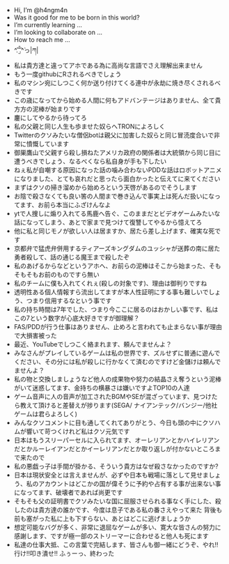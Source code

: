 - Hi, I’m @h4ngm4n
- Was it good for me to be born in this world?
- I’m currently learning ...
- I’m looking to collaborate on ...
- How to reach me ...
- ^́.̑ ̫̐̑.̑^̀っ|ཀ|
- 私は貴方達と違ってアホである為に高尚な言語でさえ理解出来ません
- もう一度githubにRされるべきでしょう
- 私のマシン宛にしつこく何か送り付けてくる連中が永劫に焼き尽くされるべきです
- この歳になってから始める人間に何もアドバンテージはありません、全て貴方方の泥棒が始まりです
- 鏖にしてやるから待ってろ
- 私の父親と同じ人生も歩ませた奴らへTRONによろしく
- Twitterのクソみたいな僧侶botは親父に加害した奴らと同じ冒涜度合いで非常に憤慨しています
- 御巣鷹山で父親すら殺し損ねたアメリカ政府の関係者は大統領から同じ目に遭うべきでしょう、なるべくなら私自身が手も下したい
- ねぇ私が自嘲する原因になった話の噛み合わないPDDな話はロボットアニメになりました、とても哀れだと思ったら面白かったと伝えてに来てください
- まずはクソの掃き溜めから始めろという天啓があるのでそうします
- お陰で殺さなくても良い筈の人間まで巻き込んで事実上は死んだ扱いになってます、お前ら本当にふざけんなよ
- ytで人捜しに煽り入れてる馬鹿へ告ぐ、このままだとビデオゲームみたいな話になってしまう、あとで家まで見つけて復讐してやるから憶えてろ
- 他に私と同じモノが欲しい人は居ますか、居たら差し上げます、確実な死です
- 京都弁で猛虎弁併用するティアーズキングダムのユッシャが送葬の南に居た勇者殺して、話の通じる魔王まで殺したぞ
- 私のあげるからなどというアホへ、お前らの泥棒はそこから始まった、そもそもそもお前のものですら無い
- 私のチームに僕も入れてくれぇ(殺しの対象です)、理由は御判りですね
- 透明性ある個人情報すら流出してますが本人性証明にする事も難しいでしょう、つまり信用するなという事です
- 私の持ち時間は7年でした、つまり今ここに居るのはおかしい事です、私はこの7という数字が心底大好きですが御理解？
- FAS/PDDが行う仕事はありません、止めろと言われても止まらない事が理由で大損害被った
- 最近、YouTubeでしつこく絡まれます、頼んでませんよ？
- みなさんがプレイしているゲームは私の世界です、ズルせずに普通に遊んでください、その分には私が殺しに行かなくて済むのですけど金儲けは頼んでませんよ？
- 私の物と交換しましょうなど他人の成果物や努力の結晶さえ奪うという泥棒がいて迷惑してます、金持ちの横暴さは嫌いですよTOP10の人達
- ゲーム音声に人の音声が加工されたBGMやSEが混ざっています、見つけたら教えて頂けると差替えが捗ります(SEGA/
ナイアンテック/バンジー/他社ゲームは君らよろしく)
- みんなクソコメントに目も通してくれてありがとう、今日も頭の中にクソハムが響いて苛つくけれど私はクソ元気です
- 日本はもうスリーパーセルに入られてます、オーレリアンとかハイレリアンだとかルーレイアンだとかイーレリアンだとか取り返しが付かないところまで来たので
- 私の悪戯っ子は手間が掛かる、そういう貴方はなぜ殺さなかったのですか?
- 日本は現状安全とは言えませんが、必ずや日本も戦場に落として見せましょう、私のアカウントはどこかの国が偉そうに予約や占有する事が出来ない事になってます、破壊者であれば尚更です
- そもそも父の証明書でクソみたいな国に屈服させられる事なく手にした、殺したのは貴方達の誰かです、今度は息子である私の番さえやって来た
背後も前も塞がった私に上も下すらない、あとはどこに逃げましょうか
- 想定可能なバグが多く、非常に退屈なゲームが多い、寛大な皆さんの努力に感謝します、ですが極一部のストリーマーに合わせると他人も死にます
- 私達の仕事大抵、この言葉で完結します、皆さんも御一緒にどうぞ、やれ‼︎行け‼︎叩き潰せ‼︎
  ふぅーっ、終わった

<!---
h4ngm4n/h4ngm4n is a low level repository because its `README.md` (this file) appears on your GitHub profile.
You can click the Preview link to take a look at your changes.
--->
